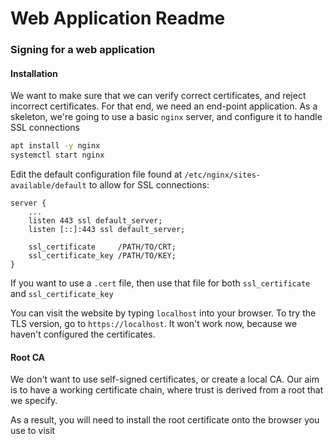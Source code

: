 # Web Application Readme



### Signing for a web application

#### Installation

We want to make sure that we can verify correct certificates, and reject incorrect certificates. For that end, we need an end-point application. As a skeleton, we're going to use a basic `nginx` server, and configure it to handle SSL connections

```bash
apt install -y nginx
systemctl start nginx
```

Edit the default configuration file found at `/etc/nginx/sites-available/default` to allow for SSL connections:

```
server {
	... 
	listen 443 ssl default_server;
	listen [::]:443 ssl default_server;
	
	ssl_certificate     /PATH/TO/CRT;
	ssl_certificate_key /PATH/TO/KEY;
}
```

If you want to use a `.cert` file, then use that file for both `ssl_certificate` and `ssl_certificate_key`

You can visit the website by typing `localhost` into your browser. To try the TLS version, go to `https://localhost`. It won't work now, because we haven't configured the certificates.



#### Root CA

We don't want to use self-signed certificates, or create a local CA. Our aim is to have a working certificate chain, where trust is derived from a root that we specify.

As a result, you will need to install the root certificate onto the browser you use to visit